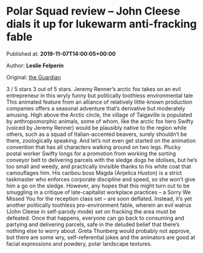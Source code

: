 
# Polar Squad review – John Cleese dials it up for lukewarm anti-fracking fable

Published at: **2019-11-07T14:00:05+00:00**

Author: **Leslie Felperin**

Original: [the Guardian](https://www.theguardian.com/film/2019/nov/07/polar-squad-review-john-cleese-jeremy-renner-arctic-fox-fracking-walrus)

3 / 5 stars 3 out of 5 stars. Jeremy Renner’s arctic fox takes on an evil entrepreneur in this wryly funny but politically toothless environmental tale
This animated feature from an alliance of relatively little-known production companies offers a seasonal adventure that’s derivative but moderately amusing. High above the Arctic circle, the village of Taigaville is populated by anthropomorphic animals, some of whom, like the arctic fox hero Swifty (voiced by Jeremy Renner) would be plausibly native to the region while others, such as a squad of Italian-accented beavers, surely shouldn’t be there, zoologically speaking. And let’s not even get started on the animation convention that has all characters walking around on two legs.
Plucky postal worker Swifty longs for a promotion from working the sorting conveyor belt to delivering parcels with the sledge dogs he idolises, but he’s too small and weedy, and practically invisible thanks to his white coat that camouflages him. His caribou boss Magda (Anjelica Huston) is a strict taskmaster who enforces corporate discipline and speed, so she won’t give him a go on the sledge. However, any hopes that this might turn out to be smuggling in a critique of late-capitalist workplace practices – a Sorry We Missed You for the reception class set – are soon deflated.
Instead, it’s yet another politically toothless pro-environment fable, wherein an evil walrus (John Cleese in self-parody mode) set on fracking the area must be defeated. Once that happens, everyone can go back to consuming and partying and delivering parcels, safe in the deluded belief that there’s nothing else to worry about. Greta Thunberg would probably not approve, but there are some wry, self-referential jokes and the animators are good at facial expressions and powdery, polar landscape textures.

